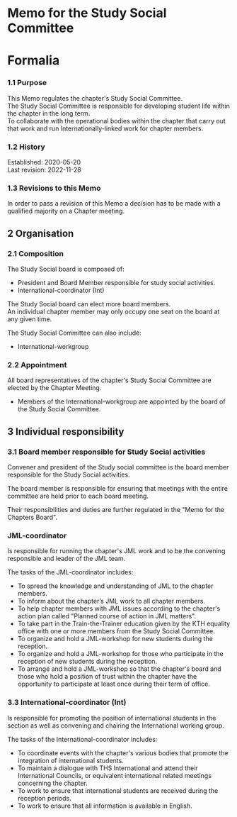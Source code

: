 # Memo for the Study Social Committee

# Formalia

### 1.1 Purpose

This Memo regulates the chapter's Study Social Committee.  
The Study Social Committee is responsible for developing student life within the chapter in the long term.  
To collaborate with the operational bodies within the chapter that carry out that work and run Internationally-linked work for chapter members.

### 1.2 History

Established: 2020-05-20  
Last revision: 2022-11-28

### 1.3 Revisions to this Memo

In order to pass a revision of this Memo a decision has to be made with a qualified majority on a Chapter meeting.  

## 2 Organisation

### 2.1 Composition

The Study Social board is composed of:

- President and Board Member responsible for study social activities.  
- International-coordinator (Int)

The Study Social board can elect more board members.  
An individual chapter member may only occupy one seat on the board at any given time.  

The Study Social Committee can also include:  

- International-workgroup

### 2.2 Appointment

All board representatives of the chapter's Study Social Committee are elected by the Chapter Meeting.  
- Members of the International-workgroup are appointed by the board of the Study Social Committee.

## 3 Individual responsibility

### 3.1 Board member responsible for Study Social activities

Convener and president of the Study social committee is the board member responsible for the Study Social activities.

The board member is responsible for ensuring that meetings with the entire committee are held prior to each board meeting.

Their responsibilities and duties are further regulated in the "Memo for the Chapters Board".  

### JML-coordinator

Is responsible for running the chapter's JML work and to be the convening responsible and leader of the JML team.  

The tasks of the JML-coordinator includes:

- To spread the knowledge and understanding of JML to the chapter members.  
- To inform about the chapter’s JML work to all chapter members.
- To help chapter members with JML issues according to the chapter's action plan called "Planned course of action in JML matters".  
- To take part in the Train-the-Trainer education given by the KTH equality office with one or more members from the Study Social Committee.  
- To organize and hold a JML-workshop for new students during the reception. 
- To organize and hold a JML-workshop for those who participate in the reception of new students during the reception. 
- To arrange and hold a JML-workshop so that the chapter's board and those who hold a position of trust within the chapter have the opportunity to participate at least once during their term of office.

### 3.3 International-coordinator (Int)

Is responsible for promoting the position of international students in the section as well as convening and chairing the International working group.

The tasks of the International-coordinator includes:

- To coordinate events with the chapter's various bodies that promote the integration of international students. 
- To maintain a dialogue with THS International and attend their International Councils, or equivalent international related meetings concerning the chapter.
- To work to ensure that international students are received during the reception periods.
- To work to ensure that all information is available in English.
